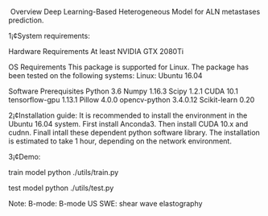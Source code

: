 ![]()
Overview
Deep Learning-Based Heterogeneous Model  for ALN metastases prediction.

1¡¢System requirements:

Hardware Requirements
At least NVIDIA GTX 2080Ti

OS Requirements
This package is supported for Linux. The package has been tested on the following systems:
Linux: Ubuntu 16.04

Software Prerequisites
Python 3.6
Numpy 1.16.3
Scipy 1.2.1
CUDA 10.1
tensorflow-gpu 1.13.1
Pillow 4.0.0
opencv-python 3.4.0.12
Scikit-learn 0.20

2¡¢Installation guide:
It is recommended to install the environment in the Ubuntu 16.04 system.
First install Anconda3.
Then install CUDA 10.x and cudnn.
Finall intall these dependent python software library.
The installation is estimated to take 1 hour, depending on the network environment.

3¡¢Demo:

train model
python ./utils/train.py 

test model
python ./utils/test.py 


Note:
B-mode: B-mode US
SWE: shear wave elastography








